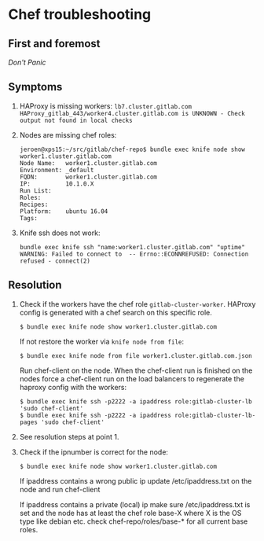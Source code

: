 # Chef troubleshooting

## First and foremost

*Don't Panic*

## Symptoms

1. HAProxy is missing workers:
    ```lb7.cluster.gitlab.com HAProxy_gitlab_443/worker4.cluster.gitlab.com is UNKNOWN - Check output not found in local checks```
    
2. Nodes are missing chef roles:
    ```
    jeroen@xps15:~/src/gitlab/chef-repo$ bundle exec knife node show worker1.cluster.gitlab.com
    Node Name:   worker1.cluster.gitlab.com
    Environment: _default
    FQDN:        worker1.cluster.gitlab.com
    IP:          10.1.0.X
    Run List:    
    Roles:       
    Recipes:     
    Platform:    ubuntu 16.04
    Tags:
    ```

3. Knife ssh does not work:
    ```
    bundle exec knife ssh "name:worker1.cluster.gitlab.com" "uptime"
    WARNING: Failed to connect to  -- Errno::ECONNREFUSED: Connection refused - connect(2)
    ```

## Resolution

1. Check if the workers have the chef role `gitlab-cluster-worker`. HAProxy config is generated with a chef search on this specific role.

    ```
    $ bundle exec knife node show worker1.cluster.gitlab.com
    ```
    If not restore the worker via `knife node from file`:
    ```
    $ bundle exec knife node from file worker1.cluster.gitlab.com.json
    ```
    Run chef-client on the node. When the chef-client run is finished on the nodes force a chef-client run on the load balancers to regenerate the haproxy config with the workers:
    ```
    $ bundle exec knife ssh -p2222 -a ipaddress role:gitlab-cluster-lb 'sudo chef-client'
    $ bundle exec knife ssh -p2222 -a ipaddress role:gitlab-cluster-lb-pages 'sudo chef-client'
    ```

2. See resolution steps at point 1.

3. Check if the ipnumber is correct for the node:
    ```
    $ bundle exec knife node show worker1.cluster.gitlab.com

    ```
    If ipaddress contains a wrong public ip update /etc/ipaddress.txt on the node and run chef-client
    
    If ipaddress contains a private (local) ip make sure /etc/ipaddress.txt is set and the node has at least the chef role base-X where X is the OS type like debian etc. check chef-repo/roles/base-* for all current base roles.
